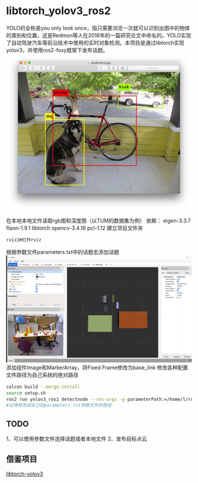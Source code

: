 # libtorch_yolov3_ros2

YOLO的全称是you only look once，指只需要浏览一次就可以识别出图中的物体的类别和位置，这是Redmon等人在2016年的一篇研究论文中命名的。YOLO实现了自动驾驶汽车等前沿技术中使用的实时对象检测。本项目是通过libtorch实现yolov3，并使用ros2-foxy框架下发布话题。
![Image text](/image/yolo.png)

在本地本地文件读取rgb图和深度图（以TUM的数据集为例）
依赖：
eigen-3.3.7
flann-1.9.1
libtorch
opencv-3.4.16
pcl-1.12
建立项目文件夹
```bash
rviz2#打开rviz
```
根据参数文件parameters.txt中的话题去添加话题
![运行显示](/image/display.png)
添加组件Image和MarkerArray，将Fixed Frame修改为base_link
修改各种配置文件路径为自己系统的绝对路径

```bash
colcon build --merge-install
source setup.sh
ros2 run yolov3_ros2 detectnode --ros-args -p parameterPath:=/home/l/ros2/yolov3-ros2/yolov3-1.0.0/workspace/src/yolov3_ros2/config/parameters.txt
#记得修改成自己的parameters.txt参数文件的路径
```
## TODO
1、可以使用参数文件选择话题或者本地文件
2、发布目标点云

## 借鉴项目
[libtorch-yolov3](https://github.com/walktree/libtorch-yolov3)
